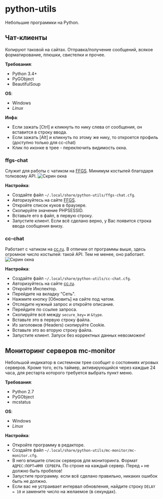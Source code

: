 # python-utils
Небольшие программки на Python.

## Чат-клиенты
Копируют таковой на сайтах. Отправка/получение сообщений, всякое форматирование, плюшки, свистелки и прочее.

**Требования**:
* Python 3.4+
* PyGObject
* BeautifulSoup

**OS**:
* Windows
* *Linux*

**Инфа**:
* Если зажать [Ctrl] и кликнуть по нику слева от сообщения, он вставится в строку ввода.
* Если зажать [Alt] и кликнуть по этому же нику, то откроется профиль (доступно только для cc-chat)
* Клик по иконке в трее - переключить видимость окна.

### ffgs-chat
Служит для работы с чатиком на [FFGS](http://ffgs.ru/). Минимум костылей благодаря толковому API.
![Скрин окна](http://i.imgur.com/yLe0wr0l.jpg)

**Настройка**:
* Создайте файл `~/.local/share/python-utils/ffgs-chat.cfg`.
* Авторизуйтесь на сайте [FFGS](http://ffgs.ru/).
* Откройте список куков в браузере.
* Скопируйте значение PHPSESSID.
* Вставьте его в файл, в первую строку.
* Запустите клиент. Если всё сделано верно, у Вас появится строка ввода сообщения внизу.

### cc-chat
Работает с чатиком на [cc.ru](http://computercraft.ru/). В отличии от программы выше, здесь огромное число костылей: такой API.
Тем не менее, оно работает.
![Скрин окна](http://i.imgur.com/bEuXvpq.png)

**Настройка**:
* Создайте файл `~/.local/share/python-utils/cc-chat.cfg`.
* Авторизуйтесь на сайте [cc.ru](http://computercraft.ru/).
* Откройте Инспектор.
* Перейдите на вкладку "Сеть".
* Нажмите кнопку [Обновить] на сайте под чатом.
* Отследите нужный запрос и откройте описание.
* Перейдите по ссылке запроса.
* Скопируйте всё между `secure_key=` и `&type`.
* Вставьте это в первую строку файла.
* Из заголовков (Headers) скопируйте Cookie.
* Вставьте это во вторую строку файла.
* Запустите клиент. Запуск без корректных данных невозможен!

## Мониторинг серверов mc-monitor
Небольшой индикатор в системном трее сообщит о состояниях игровых серверов. Кроме того, есть таймер, активирующийся через каждые 24 часа, для рестарта которого требуется выбрать пункт меню.

**Требования**:
* Python 2.7
* PyGObject
* mcstatus

**OS**:
* Windows
* *Linux*

**Настройка**:
* Откройте программу в редакторе.
* Создайте файл `~/.local/share/python-utils/mc-monitor/mc-monitor.cfg`.
* В него впишите список серверов для мониторинга. Формат `АДРЕС:ПОРТ=ИМЯ СЕРВЕРА`. По строке на каждый сервер. Перед `=` не должно быть пробелов!
* Запустите программу. если всё сделано правильно, никаких ошибок быть не должно.
* Если вас не устраивает интервал обновления, найдите строку `DELAY = 10` и замените число на желаемое (в секундах).
